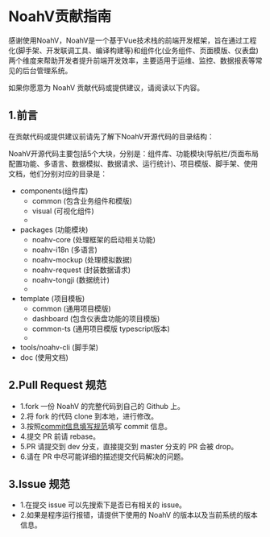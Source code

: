 # NoahV贡献指南

感谢使用NoahV，NoahV是一个基于Vue技术栈的前端开发框架，旨在通过工程化(脚手架、开发联调工具、编译构建等)和组件化(业务组件、页面模版、仪表盘)两个维度来帮助开发者提升前端开发效率，主要适用于运维、监控、数据报表等常见的后台管理系统。

如果你愿意为 NoahV 贡献代码或提供建议，请阅读以下内容。

## 1.前言

在贡献代码或提供建议前请先了解下NoahV开源代码的目录结构：

NoahV开源代码主要包括5个大块，分别是：组件库、功能模块(导航栏/页面布局配置功能、多语言、数据模拟、数据请求、运行统计)、项目模版、脚手架、使用文档，他们分别对应的目录是：

- components(组件库)
	- common (包含业务组件和模版)
	- visual (可视化组件)
	-
- packages (功能模块)
	- noahv-core (处理框架的启动相关功能)
	- noahv-i18n (多语言)
	- noahv-mockup (处理模拟数据)
	- noahv-request (封装数据请求)
	- noahv-tongji (数据统计)
	-
- template (项目模板)
	- common (通用项目模版)
	- dashboard (包含仪表盘功能的项目模版)
	- common-ts  (通用项目模版 typescript版本)
	-
- tools/noahv-cli (脚手架)
- doc (使用文档)

## 2.Pull Request 规范

- 1.fork 一份 NoahV 的完整代码到自己的 Github 上。
- 2.将 fork 的代码 clone 到本地，进行修改。
- 3.按照[commit信息填写规范](./COMMIT.md)填写 commit 信息。
- 4.提交 PR 前请 rebase。
- 5.PR 请提交到 dev 分支，直接提交到 master 分支的 PR 会被 drop。
- 6.请在 PR 中尽可能详细的描述提交代码解决的问题。


## 3.Issue 规范

- 1.在提交 issue 可以先搜索下是否已有相关的 issue。
- 2.如果是程序运行报错，请提供下使用的 NoahV 的版本以及当前系统的版本信息。



